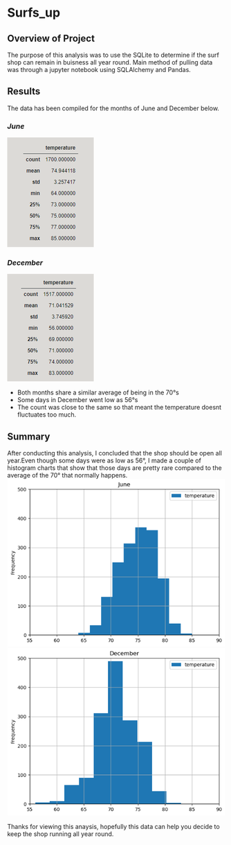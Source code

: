 # Surfs_up

## Overview of Project
The purpose of this analysis was to use the SQLite to determine if the surf shop can remain in buisness all year round.
Main method of pulling data was through a jupyter notebook using SQLAlchemy and Pandas.  

## Results

The data has been compiled for the months of June and December below.

### *June*

![This is an image](Jun.png)

### *December*

![This is an image](Dec.png)

- Both months share a similar average of being in the 70°s
- Some days in December went low as 56°s
- The count was close to the same so that meant the temperature doesnt fluctuates too much.


## Summary
After conducting this analysis, I concluded that the shop should be open all year.Even though some days were as low as 56°, I made
a couple of histogram charts that show that those days are pretty rare compared to the average of the 70° that normally happens.
![This is an image](june.png)
![This is an image](December.png)

Thanks for viewing this anaysis, hopefully this data can help you decide to keep the shop running all year round.
